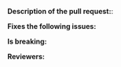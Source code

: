 **Description of the pull request:**:

**Fixes the following issues:**

**Is breaking:**

**Reviewers:**

<!--
Hello!

Thank you for taking your time submitting this pull request. To make it easy for everyone to review, we'll just need a few key pieces of information:



Description of the pull request:
Describe as much as you can what this pull request is all about. Highlight key points as well as parts that need additional eyes for review.

Fixes the following issues:
Include the issues that are addressed by this pull request.

Is breaking:
Indicate if this pull request includes breaking changes.

Reviewers:
Should you want a specific someone to review this code, tag their name.



Once again, thank you for your time and patience.

Ractive Community

-->
